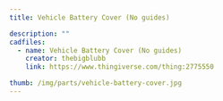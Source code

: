 ```yaml
---
title: Vehicle Battery Cover (No guides)

description: ""
cadfiles:
  - name: Vehicle Battery Cover (No guides)
    creator: thebigblubb
    link: https://www.thingiverse.com/thing:2775550

thumb: /img/parts/vehicle-battery-cover.jpg
---
```

